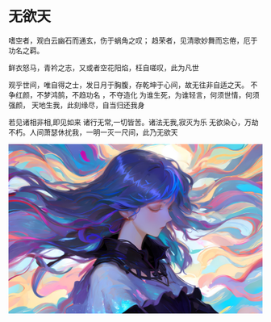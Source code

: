 # 无欲天

嗜空者，观白云幽石而通玄，伤于蜗角之叹；
趋荣者，见清歌妙舞而忘倦，厄于功名之羁。

鲜衣怒马，青衿之志，又或者空花阳焰，枉自嗟叹，此为凡世

观乎世间，唯自得之士，发日月于胸腹，存乾坤于心间，故无往非自适之天。
不争红颜，不梦鸿鹄，不趋功名 ，不夺造化
为谁生死，为谁轻言，何须世情，何须强颜，
天地生我，此刻缘尽，自当归还我身

若见诸相非相,即见如来 诸行无常,一切皆苦。诸法无我,寂灭为乐
无欲染心，万劫不朽。人间萧瑟休扰我，一明一灭一尺间，此乃无欲天

![画像画像](https://github.com/Desireless-sky/.github/blob/main/profile/top.jpg)
